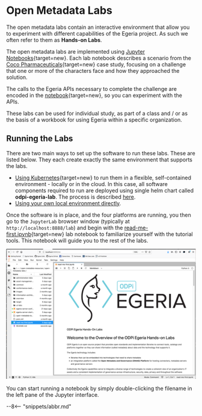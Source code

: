<!-- SPDX-License-Identifier: CC-BY-4.0 -->
<!-- Copyright Contributors to the ODPi Egeria project. -->

# Open Metadata Labs

The open metadata labs contain an interactive environment that allow you to experiment with different capabilities of the Egeria project.  As such we often refer to them as **Hands-on Labs**.

The open metadata labs are implemented using [Jupyter Notebooks](/education/tutorials/jupyter-tutorial/overview){target=new}.  Each lab notebook describes a scenario from the [Coco Pharmaceuticals](https://github.com/odpi/data-governance/tree/main/docs/coco-pharmaceuticals){target=new} case study, focusing on a challenge that one or more of the characters face and how they approached the solution.

The calls to the Egeria APIs necessary to complete the challenge are encoded in the [notebook](/education/tutorials/jupyter-tutorial/overview){target=new}, so you can experiment with the APIs.

These labs can be used for individual study, as part of a class and / or as the basis of a workbook for using Egeria within a specific organization.

## Running the Labs

There are two main ways to set up the software to run these labs.  These are listed below. They each create exactly the same environment that supports the labs. 

* [Using Kubernetes](/guides/operations/kubernetes){target=new} to run them in a flexible, self-contained environment - locally or in the cloud. 
In this case, all software components required to run are deployed using single helm chart called **odpi-egeria-lab**. The process is described [here](/guides/operations/kubernetes/charts/lab/).
* [Using your own local environment directly](/education/open-metadata-labs/running-natively).

Once the software is in place, and the four platforms are running, you then go to the `JupyterLab` browser window (typically at `http://localhost:8888/lab`) and begin with the [read-me-first.ipynb](https://github.com/odpi/egeria-jupyter-notebooks/blob/main/read-me-first.ipynb){target=new} lab notebook to familiarize yourself with the tutorial tools.  This notebook will guide you to the rest of the labs.

![Read me first Jupyter Notebook](/education/tutorials/jupyter-tutorial/jupyter-notebook-browser-window.png)

You can start running a notebook by simply double-clicking the filename in the left pane of the Jupyter interface.

--8<-- "snippets/abbr.md"
